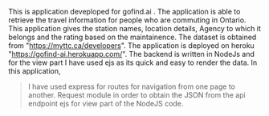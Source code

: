 This is application deveploped for gofind.ai . The application is able to retrieve the travel information for people who are commuting in Ontario. This application gives the station names, location details, Agency to which it belongs and the rating based on the maintainence. The dataset is obtained from "https://myttc.ca/developers". The application is deployed on heroku "https://gofind-ai.herokuapp.com/". 
The backend is written in NodeJs and for the view part I have used ejs as its quick and easy to render the data. 
In this application,
> I have used express for routes for navigation from one page to another.
> Request module in order to obtain the JSON from the api endpoint
> ejs for view part of the NodeJS code.
